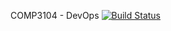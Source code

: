 COMP3104 - DevOps
[![Build Status](https://travis-ci.com/sheldmel/week05_comp3104_lab_exec.svg?branch=master)](https://travis-ci.com/sheldmel/week05_comp3104_lab_exec)
